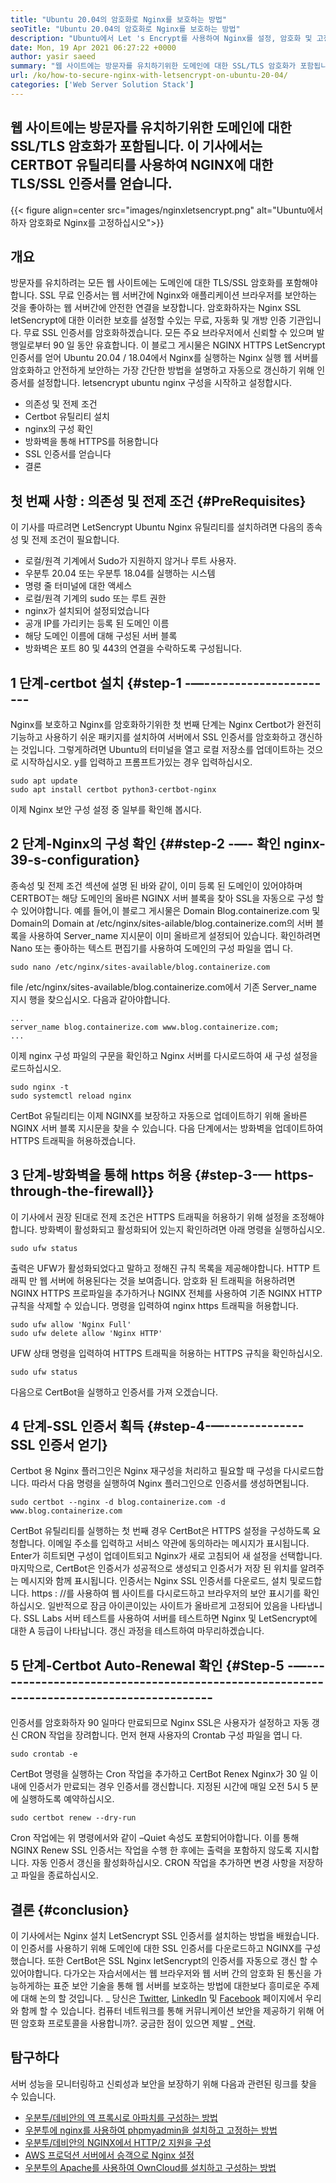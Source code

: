 ```yaml
---
title: "Ubuntu 20.04의 암호화로 Nginx를 보호하는 방법" 
seoTitle: "Ubuntu 20.04의 암호화로 Nginx를 보호하는 방법" 
description: "Ubuntu에서 Let 's Encrypt를 사용하여 Nginx를 설정, 암호화 및 고정하는 방법. 클라이언트를 암호화하여 Nginx를 자동으로 구성하기 위해 인증서를 생성하겠습니다." 
date: Mon, 19 Apr 2021 06:27:22 +0000
author: yasir saeed
summary: "웹 사이트에는 방문자를 유치하기위한 도메인에 대한 SSL/TLS 암호화가 포함됩니다. 이 기사에서는 CERTBOT 유틸리티를 사용하여 NGINX에 대한 TLS/SSL 인증서를 얻습니다." 
url: /ko/how-to-secure-nginx-with-letsencrypt-on-ubuntu-20-04/
categories: ['Web Server Solution Stack']
---
```


## 웹 사이트에는 방문자를 유치하기위한 도메인에 대한 SSL/TLS 암호화가 포함됩니다. 이 기사에서는 CERTBOT 유틸리티를 사용하여 NGINX에 대한 TLS/SSL 인증서를 얻습니다.

{{< figure align=center src="images/nginxletsencrypt.png" alt="Ubuntu에서하자 암호화로 Nginx를 고정하십시오">}}


##  **개요** 
방문자를 유치하려는 모든 웹 사이트에는 도메인에 대한 TLS/SSL 암호화를 포함해야합니다. SSL 무료 인증서는 웹 서버간에 Nginx와 애플리케이션 브라우저를 보안하는 것을 좋아하는 웹 서버간에 안전한 연결을 보장합니다. 암호화하자는 Nginx SSL letSencrypt에 대한 이러한 보호를 설정할 수있는 무료, 자동화 및 개방 인증 기관입니다. 무료 SSL 인증서를 암호화하겠습니다. 모든 주요 브라우저에서 신뢰할 수 있으며 발행일로부터 90 일 동안 유효합니다.
이 블로그 게시물은 NGINX HTTPS LetSencrypt 인증서를 얻어 Ubuntu 20.04 / 18.04에서 Nginx를 실행하는 Nginx 실행 웹 서버를 암호화하고 안전하게 보안하는 가장 간단한 방법을 설명하고 자동으로 갱신하기 위해 인증서를 설정합니다. letsencrypt ubuntu nginx 구성을 시작하고 설정합시다.
  * 의존성 및 전제 조건
  * Certbot 유틸리티 설치
  * nginx의 구성 확인
  * 방화벽을 통해 HTTPS를 허용합니다
  * SSL 인증서를 얻습니다
  * 결론

## 첫 번째 사항 : 의존성 및 전제 조건   {#PreRequisites}
이 기사를 따르려면 LetSencrypt Ubuntu Nginx 유틸리티를 설치하려면 다음의 종속성 및 전제 조건이 필요합니다.
  * 로컬/원격 기계에서 Sudo가 지원하지 않거나 루트 사용자.
  * 우분투 20.04 또는 우분투 18.04를 실행하는 시스템
  * 명령 줄 터미널에 대한 액세스
  * 로컬/원격 기계의 sudo 또는 루트 권한
  * nginx가 설치되어 설정되었습니다
  * 공개 IP를 가리키는 등록 된 도메인 이름
  * 해당 도메인 이름에 대해 구성된 서버 블록
  * 방화벽은 포트 80 및 443의 연결을 수락하도록 구성됩니다.

## 1 단계-certbot 설치   {#step-1 -—----------------------
Nginx를 보호하고 Nginx를 암호화하기위한 첫 번째 단계는 Nginx Certbot가 완전히 기능하고 사용하기 쉬운 패키지를 설치하여 서버에서 SSL 인증서를 암호화하고 갱신하는 것입니다. 그렇게하려면 Ubuntu의 터미널을 열고 로컬 저장소를 업데이트하는 것으로 시작하십시오. y를 입력하고 프롬프트가있는 경우 입력하십시오.
```
sudo apt update
sudo apt install certbot python3-certbot-nginx

```
이제 Nginx 보안 구성 설정 중 일부를 확인해 봅시다.

## 2 단계-Nginx의 구성 확인   {##step-2 -—- 확인 nginx-39-s-configuration}
종속성 및 전제 조건 섹션에 설명 된 바와 같이, 이미 등록 된 도메인이 있어야하며 CERTBOT는 해당 도메인의 올바른 NGINX 서버 블록을 찾아 SSL을 자동으로 구성 할 수 있어야합니다. 예를 들어,이 블로그 게시물은 Domain Blog.containerize.com 및 Domain의 Domain at /etc/nginx/sites-ailable/blog.containerize.com의 서버 블록을 사용하여 Server_name 지시문이 이미 올바르게 설정되어 있습니다.
확인하려면 Nano 또는 좋아하는 텍스트 편집기를 사용하여 도메인의 구성 파일을 엽니 다.
```
sudo nano /etc/nginx/sites-available/blog.containerize.com

```
file /etc/nginx/sites-available/blog.containerize.com에서 기존 Server_name 지시 행을 찾으십시오. 다음과 같아야합니다.
```
...
server_name blog.containerize.com www.blog.containerize.com;
...
```
이제 nginx 구성 파일의 구문을 확인하고 Nginx 서버를 다시로드하여 새 구성 설정을로드하십시오.
```
sudo nginx -t
sudo systemctl reload nginx

```
CertBot 유틸리티는 이제 NGINX를 보장하고 자동으로 업데이트하기 위해 올바른 NGINX 서버 블록 지시문을 찾을 수 있습니다. 다음 단계에서는 방화벽을 업데이트하여 HTTPS 트래픽을 허용하겠습니다.

## 3 단계-방화벽을 통해 https 허용   {#step-3-— https-through-the-firewall}}
이 기사에서 권장 된대로 전제 조건은 HTTPS 트래픽을 허용하기 위해 설정을 조정해야합니다. 방화벽이 활성화되고 활성화되어 있는지 확인하려면 아래 명령을 실행하십시오.
```
sudo ufw status

```
출력은 UFW가 활성화되었다고 말하고 정해진 규칙 목록을 제공해야합니다. HTTP 트래픽 만 웹 서버에 허용된다는 것을 보여줍니다. 암호화 된 트래픽을 허용하려면 NGINX HTTPS 프로파일을 추가하거나 NGINX 전체를 사용하여 기존 NGINX HTTP 규칙을 삭제할 수 있습니다. 명령을 입력하여 nginx https 트래픽을 허용합니다.
```
sudo ufw allow 'Nginx Full'
sudo ufw delete allow 'Nginx HTTP'

```
UFW 상태 명령을 입력하여 HTTPS 트래픽을 허용하는 HTTPS 규칙을 확인하십시오.
```
sudo ufw status

```
다음으로 CertBot을 실행하고 인증서를 가져 오겠습니다.

## 4 단계-SSL 인증서 획득   {#step-4-—------------- SSL 인증서 얻기}
Certbot 용 Nginx 플러그인은 Nginx 재구성을 처리하고 필요할 때 구성을 다시로드합니다. 따라서 다음 명령을 실행하여 Nginx 플러그인으로 인증서를 생성하면됩니다.
```
sudo certbot --nginx -d blog.containerize.com -d www.blog.containerize.com

```
CertBot 유틸리티를 실행하는 첫 번째 경우 CertBot은 HTTPS 설정을 구성하도록 요청합니다. 이메일 주소를 입력하고 서비스 약관에 동의하라는 메시지가 표시됩니다. Enter가 히트되면 구성이 업데이트되고 Nginx가 새로 고침되어 새 설정을 선택합니다. 마지막으로, CertBot은 인증서가 성공적으로 생성되고 인증서가 저장 된 위치를 알려주는 메시지와 함께 표시됩니다.
인증서는 Nginx SSL 인증서를 다운로드, 설치 및로드합니다. https : //를 사용하여 웹 사이트를 다시로드하고 브라우저의 보안 표시기를 확인하십시오. 일반적으로 잠금 아이콘이있는 사이트가 올바르게 고정되어 있음을 나타냅니다. SSL Labs 서버 테스트를 사용하여 서버를 테스트하면 Nginx 및 LetSencrypt에 대한 A 등급이 나타납니다.
갱신 과정을 테스트하여 마무리하겠습니다.

## 5 단계-Certbot Auto-Renewal 확인   {#Step-5 -—---------------------------------------------------------------------------------------
인증서를 암호화하자 90 일마다 만료되므로 Nginx SSL은 사용자가 설정하고 자동 갱신 CRON 작업을 장려합니다. 먼저 현재 사용자의 Crontab 구성 파일을 엽니 다.
```
sudo crontab -e
```
CertBot 명령을 실행하는 Cron 작업을 추가하고 CertBot Renex Nginx가 30 일 이내에 인증서가 만료되는 경우 인증서를 갱신합니다. 지정된 시간에 매일 오전 5시 5 분에 실행하도록 예약하십시오.
```
sudo certbot renew --dry-run

```
Cron 작업에는 위 명령에서와 같이 –Quiet 속성도 포함되어야합니다. 이를 통해 NGINX Renew SSL 인증서는 작업을 수행 한 후에는 출력을 포함하지 않도록 지시합니다. 자동 인증서 갱신을 활성화하십시오. CRON 작업을 추가하면 변경 사항을 저장하고 파일을 종료하십시오.

## 결론   {#conclusion}
이 기사에서는 Nginx 설치 LetSencrypt SSL 인증서를 설치하는 방법을 배웠습니다. 이 인증서를 사용하기 위해 도메인에 대한 SSL 인증서를 다운로드하고 NGINX를 구성했습니다. 또한 CertBot은 SSL Nginx letSencrypt의 인증서를 자동으로 갱신 할 수 있어야합니다. 다가오는 자습서에서는 웹 브라우저와 웹 서버 간의 암호화 된 통신을 가능하게하는 표준 보안 기술을 통해 웹 서버를 보호하는 방법에 대한보다 흥미로운 주제에 대해 논의 할 것입니다.
_ 당신은 [Twitter][1], [LinkedIn][2] 및 [Facebook][3] 페이지에서 우리와 함께 할 수 있습니다. 컴퓨터 네트워크를 통해 커뮤니케이션 보안을 제공하기 위해 어떤 암호화 프로토콜을 사용합니까?. 궁금한 점이 있으면 제발 _ [연락][4].

## 탐구하다
서버 성능을 모니터링하고 신뢰성과 보안을 보장하기 위해 다음과 관련된 링크를 찾을 수 있습니다.
  * [우분투/데비안의 역 프록시로 아파치를 구성하는 방법][5]
  * [우분투에 nginx를 사용하여 phpmyadmin을 설치하고 고정하는 방법][6]
  * [우분투/데비안의 NGINX에서 HTTP/2 지원을 구성][7]
  * [AWS 프로덕션 서버에서 승객으로 Nginx 설정][8]
  * [우분투의 Apache를 사용하여 OwnCloud를 설치하고 구성하는 방법][9]

  
[1]: https://twitter.com/containerize_co
[2]: https://www.linkedin.com/company/containerize/
[3]: http://facebook.com/containerize
[4]: mailto:yasir.saeed@aspose.com
[5]: https://blog.containerize.com/web-server-solution-stack/how-to-configure-apache-as-a-reverse-proxy-for-ubuntudebian/
[6]: https://blog.containerize.com/web-server-solution-stack/how-to-install-and-secure-phpmyadmin-with-nginx-on-ubuntu/
[7]: https://blog.containerize.com/web-server-solution-stack/how-to-configure-http2-support-in-nginx-on-ubuntudebian/
[8]: https://blog.containerize.com/web-server-solution-stack/how-to-setup-nginx-with-passenger-on-aws-production-server/
[9]: https://blog.containerize.com/backup-and-sync-software/how-to-install-and-configure-owncloud-with-apache-on-ubuntu/
